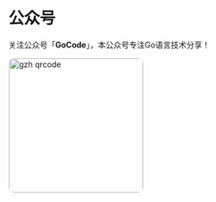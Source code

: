 # 公众号

关注公众号「**GoCode**」，本公众号专注Go语言技术分享！

<img src="https://zocrm.cloud/gzh_qrcode.jpg" style="width: 240px; height: 240px;border-radius: 10px;border: 1px solid #e9e9eb;" alt="gzh qrcode"/>
